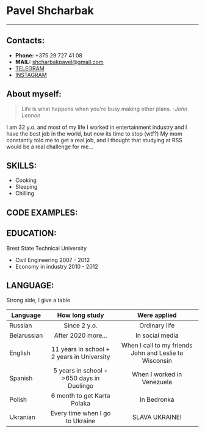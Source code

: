 # Pavel Shcharbak #
-----
## **Contacts:** ##

* **Phone:** +375 29 727 41 08
* **MAIL:** shcharbakpavel@gmail.com
* [TELEGRAM](https://t.me/Pablo_orabocsE)
* [INSTAGRAM](https://www.instagram.com/zametki_illusionista/)

## **About myself:** ##
> Life is what happens when you're busy making other plans. *-John Lennon*


I am 32 y.o. and most of my life I worked in entertainment industry and I have the best job in the world, but now its time to stop (wtf?) My mom constantly told me to get a real job, and I thought that studying at RSS would be a real challenge for me...


## **SKILLS:** ##
* Cooking
* Sleeping
* Chilling


## **CODE EXAMPLES:** ##


## **EDUCATION:** ##
Brest State Technical University
* Civil Engineering 2007 - 2012
* Economy in industry 2010 - 2012

## **LANGUAGE:** ##
Strong side, I give a table

Language| How long study | Were applied
--------|:--------------:|:-----------:
Russian| Since 2 y.o.| Ordinary life
Belarussian| After 2020 more...| In social media
English| 11 years in school + 2 years in University| When I call to my friends John and Leslie to Wisconsin
Spanish| 5 years in school + \>650 days in Duolingo| When I worked in Venezuela 
Polish| 6 month to get Karta Polaka | In Bedronka
Ukranian| Every time when I go to Ukraine| SLAVA UKRAINE!


